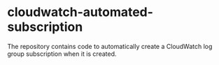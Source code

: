 # cloudwatch-automated-subscription
The repository contains code to automatically create a CloudWatch log group subscription when it is created.
